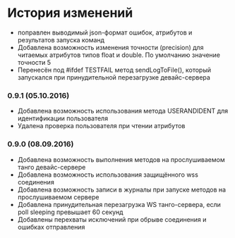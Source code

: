 # История изменений
 - поправлен выводимый json-формат ошибок, атрибутов и результатов запуска команд 
 - Добавлена возможность изменения точности (precision) для читаемых атрибутов типов float и double. По умолчанию значение точности 5
 - Перенесён под #ifdef TESTFAIL метод  sendLogToFile(), который запускался при принудительной перезагрузке девайс-сервера

### 0.9.1 (05.10.2016)
 - Добавлена возможность использования метода USERANDIDENT для идентификации пользователя
 - Удалена проверка пользователя при чтении атрибутов

### 0.9.0 (08.09.2016)
 - Добавлена возможность выполнения методов на прослушиваемом танго девайс-сервере
 - Добавлена возможность использования защищённого wss соединения
 - Добавлена возможность записи в журналы при запуске методов на прослушиваемом сервере
 - Добавлена принудительная перезагрузка WS танго-сервера, если poll sleeping превышает 60 секунд
 - Добавлены перехваты исключений при обрыве соединения и ошибках отправления
